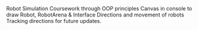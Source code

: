 Robot Simulation Coursework through OOP principles
Canvas in console to draw Robot, RobotArena & Interface
Directions and movement of robots
Tracking directions for future updates.

